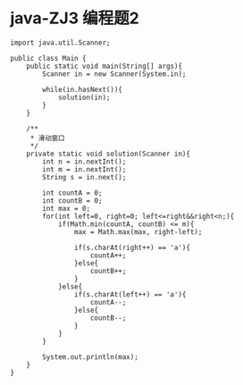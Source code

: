 # java-ZJ3 编程题2


    import java.util.Scanner;
    
    public class Main {
        public static void main(String[] args){
            Scanner in = new Scanner(System.in);
    
            while(in.hasNext()){
                solution(in);
            }
        }
    
        /**
         * 滑动窗口
         */
        private static void solution(Scanner in){
            int n = in.nextInt();
            int m = in.nextInt();
            String s = in.next();
    
            int countA = 0;
            int countB = 0;
            int max = 0;
            for(int left=0, right=0; left<=right&&right<n;){
                if(Math.min(countA, countB) <= m){
                    max = Math.max(max, right-left);
    
                    if(s.charAt(right++) == 'a'){
                        countA++;
                    }else{
                        countB++;
                    }
                }else{
                    if(s.charAt(left++) == 'a'){
                        countA--;
                    }else{
                        countB--;
                    }
                }
            }
    
            System.out.println(max);
        }
    }

  

